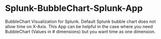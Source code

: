 # Splunk-BubbleChart-Splunk-App
BubbleChart Visualization for Splunk. Default Splunk bubble chart does not allow time on X-Axis. This App can be helpful in the case where you need BubbleChart (Values in # dimensions) but you want time as one dimension.
